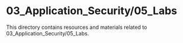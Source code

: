 # 03_Application_Security/05_Labs
This directory contains resources and materials related to 03_Application_Security/05_Labs.
